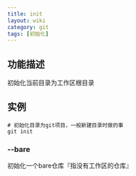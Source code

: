 ```yaml
---
title: init
layout: wiki
category: git
tags: [初始化]
---
```


## 功能描述

初始化当前目录为工作区根目录

## 实例

~~~Text
# 初始化目录为git项目，一般新建目录时做的事
git init
~~~

### --bare

初始化一个bare仓库『指没有工作区的仓库』
